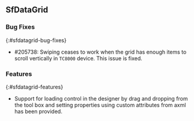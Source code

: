 ## SfDataGrid

### Bug Fixes
{:#sfdatagrid-bug-fixes}

* \#205738: Swiping ceases to work when the grid has enough items to scroll vertically in `TC8000` device. This issue is fixed.


### Features
{:#sfdatagrid-features}

* Support for loading control in the designer by drag and dropping from the tool box and setting properties using custom attributes from axml has been provided.